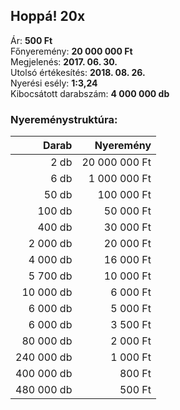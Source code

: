 ## Hoppá! 20x

Ár: **500 Ft**<br/>
Főnyeremény: **20 000 000 Ft**<br/>
Megjelenés: **2017. 06. 30.**<br/>
Utolsó értékesítés: **2018. 08. 26.**<br/>
Nyerési esély: **1:3,24**<br/>
Kibocsátott darabszám: **4 000 000 db**<br/>

### Nyereménystruktúra:
Darab|Nyeremény
---:|---:
2 db|20 000 000 Ft
6 db|1 000 000 Ft
50 db|100 000 Ft
100 db|50 000 Ft
400 db|30 000 Ft
2 000 db|20 000 Ft
4 000 db|16 000 Ft
5 700 db|10 000 Ft
10 000 db|6 000 Ft
6 000 db|5 000 Ft
6 000 db|3 500 Ft
80 000 db|2 000 Ft
240 000 db|1 000 Ft
400 000 db|800 Ft
480 000 db|500 Ft
